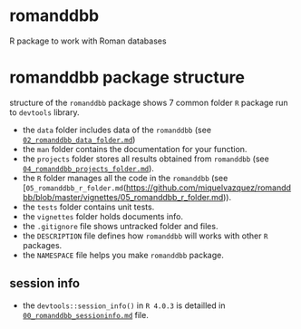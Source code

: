 # romanddbb 

R package to work with Roman databases


# romanddbb package structure

structure of the `romanddbb` package shows 7 common folder `R` package run to `devtools` library.

* the `data` folder includes data of the `romanddbb` (see [`02_romanddbb_data_folder.md`](https://github.com/miquelvazquez/romanddbb/blob/master/vignettes/02_romanddbb_data_folder.md))
* the `man` folder contains the documentation for your function.
* the `projects` folder stores all results obtained from `romanddbb` (see [`04_romanddbb_projects_folder.md`](https://github.com/miquelvazquez/romanddbb/blob/master/vignettes/04_romanddbb_projects_folder.md)).
* the `R` folder manages all the code in the `romanddbb` (see [`05_romanddbb_r_folder.md`(https://github.com/miquelvazquez/romanddbb/blob/master/vignettes/05_romanddbb_r_folder.md)).
* the `tests` folder contains unit tests.
* the `vignettes` folder holds documents info.
* the `.gitignore` file shows untracked folder and files.
* the `DESCRIPTION` file defines how `romanddbb` will works with other `R` packages. 
* the `NAMESPACE` file helps you make `romanddbb` package.
 


## session info

* the `devtools::session_info()` in `R 4.0.3` is detailled in [`00_romanddbb_sessioninfo.md`](https://github.com/miquelvazquez/romanddbb/blob/master/vignettes/00_romanddbb_session_info.md) file.
